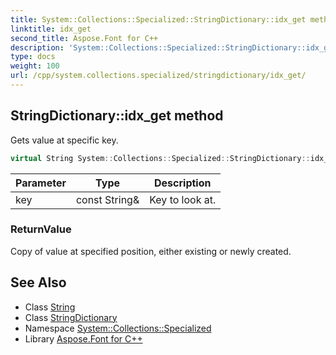 ```yaml
---
title: System::Collections::Specialized::StringDictionary::idx_get method
linktitle: idx_get
second_title: Aspose.Font for C++
description: 'System::Collections::Specialized::StringDictionary::idx_get method. Gets value at specific key in C++.'
type: docs
weight: 100
url: /cpp/system.collections.specialized/stringdictionary/idx_get/
---
```

## StringDictionary::idx_get method


Gets value at specific key.

```cpp
virtual String System::Collections::Specialized::StringDictionary::idx_get(const String &key) const override
```


| Parameter | Type | Description |
| --- | --- | --- |
| key | const String\& | Key to look at. |

### ReturnValue

Copy of value at specified position, either existing or newly created.

## See Also

* Class [String](../../../system/string/)
* Class [StringDictionary](../)
* Namespace [System::Collections::Specialized](../../)
* Library [Aspose.Font for C++](../../../)
